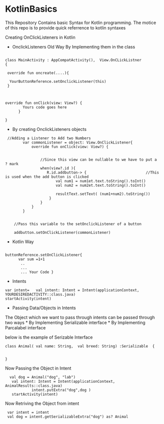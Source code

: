 # KotlinBasics
This Repository Contains basic Syntax for Kotlin programming. The motice of this repo is to provide quick referrence to kotlin  syntaxes

Creating OnClickListeners in Kotlin
* OnclickListeners Old Way
 By Implementing them in the class

``` 

class MainActivity : AppCompatActivity(),  View.OnCLickListner 
{

 override fun oncreate(....){
 
  YourButtonReference.setOnclickListener(this)
 }



override fun onClick(view: View?) {
        Yours code goes here
      }

}

```

* By creating OnclickListeners objects
```
 //Adding a Listener to Add two Numbers
        var commonListener = object: View.OnClickListener{
            override fun onClick(view: View?) {


                //Since this view can be nullable to we have to put a ? mark
                when(view?.id ){
                   R.id.addbutton-> {                           //This is used when the add button is clicked
                       val num1 = num1et.text.toString().toInt()
                       val num2 = num2et.text.toString().toInt()

                       resultText.setText( (num1+num2).toString())
                    }
                }
            }
        }
    
    
    //Pass this variable to the setOnclickListener of a button
    
    addbutton.setOnClickListener(commonListener)

```

* Kotlin Way
```

buttonReference.setOnClickListener{
      var sum =1+1
       ..
       ...
       ... Your Code }

```



* Intents 
```
var intent=   val intent: Intent = Intent(applicationContext, YOURDESIREDACTIVITY::class.java)
startActivity(intent)
```

* Passing Data/Objects in Intents 

The Object which we want to pass through intents can be passed through two ways
        * By Implementing Serializable interface
        * By Implementing Parcalabel interface

below is the example of Serizable Interface
```
class Animal( val name: String,  val breed: String) :Serializable  {


}
```
Now Passing the Object in Intent 
```
  val dog = Animal("dog", "lab")
   val intent: Intent = Intent(applicationContext, AnimalResults::class.java)
            intent.putExtra("dog",dog )
   startActivity(intent)         
```

Now Retriving the Object from intent
```
 var intent = intent
 val dog = intent.getSerializableExtra("dog") as? Animal

```







